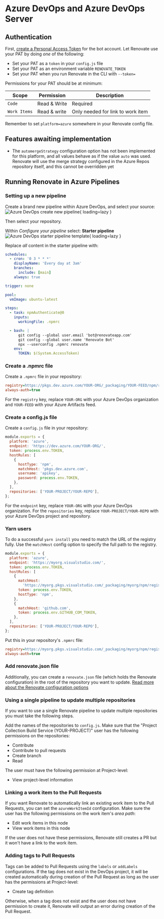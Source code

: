 # Azure DevOps and Azure DevOps Server

## Authentication

First, [create a Personal Access Token](https://docs.microsoft.com/en-us/azure/devops/organizations/accounts/use-personal-access-tokens-to-authenticate?view=azure-devops&tabs=preview-page) for the bot account.
Let Renovate use your PAT by doing _one_ of the following:

- Set your PAT as a `token` in your `config.js` file
- Set your PAT as an environment variable `RENOVATE_TOKEN`
- Set your PAT when you run Renovate in the CLI with `--token=`

Permissions for your PAT should be at minimum:

| Scope        | Permission   | Description                       |
| ------------ | ------------ | --------------------------------- |
| `Code`       | Read & Write | Required                          |
| `Work Items` | Read & write | Only needed for link to work item |

Remember to set `platform=azure` somewhere in your Renovate config file.

## Features awaiting implementation

- The `automergeStrategy` configuration option has not been implemented for this platform, and all values behave as if the value `auto` was used. Renovate will use the merge strategy configured in the Azure Repos repository itself, and this cannot be overridden yet

## Running Renovate in Azure Pipelines

### Setting up a new pipeline

Create a brand new pipeline within Azure DevOps, and select your source:
![Azure DevOps create new pipeline](/assets/images/azure-devops-setup-1.png){ loading=lazy }

Then select your repository.

Within _Configure your pipeline_ select: **Starter pipeline**
![Azure DevOps starter pipeline template](/assets/images/azure-devops-setup-2.png){ loading=lazy }

Replace _all_ content in the starter pipeline with:

```yaml
schedules:
  - cron: '0 3 * * *'
    displayName: 'Every day at 3am'
    branches:
      include: [main]
    always: true

trigger: none

pool:
  vmImage: ubuntu-latest

steps:
  - task: npmAuthenticate@0
    inputs:
      workingFile: .npmrc

  - bash: |
      git config --global user.email 'bot@renovateapp.com'
      git config --global user.name 'Renovate Bot'
      npx --userconfig .npmrc renovate
    env:
      TOKEN: $(System.AccessToken)
```

### Create a .npmrc file

Create a `.npmrc` file in your repository:

```ini
registry=https://pkgs.dev.azure.com/YOUR-ORG/_packaging/YOUR-FEED/npm/registry/
always-auth=true
```

For the `registry` key, replace `YOUR-ORG` with your Azure DevOps organization and `YOUR-FEED` with your Azure Artifacts feed.

### Create a config.js file

Create a `config.js` file in your repository:

```javascript
module.exports = {
  platform: 'azure',
  endpoint: 'https://dev.azure.com/YOUR-ORG/',
  token: process.env.TOKEN,
  hostRules: [
    {
      hostType: 'npm',
      matchHost: 'pkgs.dev.azure.com',
      username: 'apikey',
      password: process.env.TOKEN,
    },
  ],
  repositories: ['YOUR-PROJECT/YOUR-REPO'],
};
```

For the `endpoint` key, replace `YOUR-ORG` with your Azure DevOps organization.
For the `repositories` key, replace `YOUR-PROJECT/YOUR-REPO` with your Azure DevOps project and repository.

### Yarn users

To do a successful `yarn install` you need to match the URL of the registry fully.
Use the `matchHost` config option to specify the full path to the registry.

```javascript
module.exports = {
  platform: 'azure',
  endpoint: 'https://myorg.visualstudio.com/',
  token: process.env.TOKEN,
  hostRules: [
    {
      matchHost:
        'https://myorg.pkgs.visualstudio.com/_packaging/myorg/npm/registry/',
      token: process.env.TOKEN,
      hostType: 'npm',
    },
    {
      matchHost: 'github.com',
      token: process.env.GITHUB_COM_TOKEN,
    },
  ],
  repositories: ['YOUR-PROJECT/YOUR-REPO'],
};
```

Put this in your repository's `.npmrc` file:

```ini
registry=https://myorg.pkgs.visualstudio.com/_packaging/myorg/npm/registry/
always-auth=true
```

### Add renovate.json file

Additionally, you can create a `renovate.json` file (which holds the Renovate configuration) in the root of the repository you want to update.
[Read more about the Renovate configuration options](https://docs.renovatebot.com/configuration-options/)

### Using a single pipeline to update multiple repositories

If you want to use a single Renovate pipeline to update multiple repositories you must take the following steps.

Add the names of the repositories to `config.js`.
Make sure that the "Project Collection Build Service (YOUR-PROJECT)" user has the following permissions on the repositories:

- Contribute
- Contribute to pull requests
- Create branch
- Read

The user must have the following permission at Project-level:

- View project-level information

### Linking a work item to the Pull Requests

If you want Renovate to automatically link an existing work item to the Pull Requests, you can set the `azureWorkItemId` configuration.
Make sure the user has the following permissions on the work item's _area path_:

- Edit work items in this node
- View work items in this node

If the user does not have these permissions, Renovate still creates a PR but it won't have a link to the work item.

### Adding tags to Pull Requests

Tags can be added to Pull Requests using the `labels` or `addLabels` configurations.
If the tag does not exist in the DevOps project, it will be created automatically during creation of the Pull Request as long as the user has the permissions at Project-level:

- Create tag definition

Otherwise, when a tag does not exist and the user does not have permission to create it, Renovate will output an error during creation of the Pull Request.
